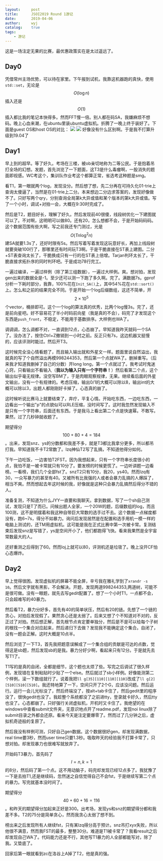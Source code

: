 ```yaml
---
layout:		post
title:		JSOI2019 Round 1游记
date:		2019-04-06
author:		wyj
catalog:	true
tags:
    - 游记
---
```


这是一场注定无果的比赛，最优惠政策实在是太过遥远了。

Day0
--
凭借常州主场优势，可以待在家里。下午报到试机，我靠这机器跑的真快，使用`std::set`，无论是$$O(\log{n})$$插入还是$$O(1)$$插入都比我的笔记本快得多。然而FFT慢一倍。别人都在码SA，我嫌麻烦不想码。晚上心血来潮，在ubuntu里装ubuntu虚拟机。折腾了一晚上终于装好了。下面是guest OS和host OS的对比：
![](https://i.loli.net/2019/04/06/5ca880dac0c0b.png)
![](https://i.loli.net/2019/04/06/5ca8817f5cd16.png
)
好像没有什么区别啊。于是我不打算升级到19.04了

Day1
--
早上到的超早。等了好久。考场在三楼，被ob亲切地称为二等公民。于是抱着吊打全场的幻想。发题，首先浏览了一下题面，这T3是什么毒瘤啊，一股消失的题面即视感。WC考这个，集训队作业考这个都算正常，省选考这种题是smg。

看T1，第一眼就两个log，发现没分。然后想了想，先二分再在可持久化01-trie上查询太傻逼了，当然是在01-trie上二分。本来想边二分边求答案的，发现好像做不了。只好写两个qry，分别查询全局第k大异或值和某个版本的第k大异或值。写了一个小时，调试+对拍一会，大概在9:30时完成了。

然后是T2，题目好长，理解了好久。然后发现前40很傻，线段树优化一下建图就可以了。不对啊，这明明可以做80。还有20，怎么想都不会，于是开始码码码。这个数据范围有些大啊，写之前我还专门测过，光是$$O(Tn\log^2{n})$$建SA就要1.3s了，还好时限有5s。然后写着写着发现这玩意好长，再加上线段树就要突破100行了，那哪里还有时间玩T3啊。于是干脆直接在ST表上建图。二分+ST表查询太长了，干脆换成只有一行的在ST表上倍增。Tarjan判环太长了，干脆直接求拓扑序的同时判环吧。于是成功78行完工。

一遍过编译，一遍过样例（除了第三组数据），一遍过大样例。爽。想对拍，发现gen出来的数据全是-1。至少还可以测一下跑了多久啊。完了。满数据7s。gprof分析一下耗时部分，我靠，100%花在`Init_SA()`上，其中54%花在`std::sort()`上。怎么和之前的结果完全不同。于是开始一个log后缀数组，这还不简单，开$$2\times10^5$$个vector，桶排即可。这个一个log的算法真的优秀，比两个log慢3s。完了，还是前向星吧。好不容易花了半小时码前向星（我是真的不会），码完了才发现这个东西是`push_front`，不稳定，不能用于基数排序。大样例也WA了。

调调调，怎么调都不对，一直调到12点，心态崩了。早知道我昨天就码一个SA了。没办法了，按住Ctrl+Z撤销到一小时之前。反正只有7s，这边机器又挺慢的，应该评测时能过。然后开T3。

这时候完全没心情看题了，而且输入输出就和外星文一样。题面里说自然溢出，我就真的写了个自然溢出再模998244353，然后第一个点就WA了。删掉重写。（后来我才知道我删掉了自己的分数）开long long，第一个点就过了。我考试时鬼迷心窍，只看输出不看输入（**我以为输入只有一个字符串！**）然后看第二个点，这个输出似乎毫无规律。没空写BM了，于是肉眼观察规律，无果。继续看后面的外星文输出，没有一个有规律的。考虑压缩，输出0/1的大概可以除以8，输出int的大概可以除以3，出题人都刚刚好卡掉了。心态真的崩了。

这时候听说比赛马上就要结束了，弃疗，平复心情。开始吃东西，一边吃东西，一边看出一个输出"p"的点貌似可以RLE压缩，没时间写了。这时我忽然发现输入不是只有一个字符串，后面还有东西。于是我马上看出第二个点是快速幂。不敢写。果然，过了几秒钟就收题了。

期望得分$$100+80+4=184$$。出来，发现snz、ys的分数都和我差不多，就是T3都比我拿分更多，所以都吊打我。早知道我不卡T2常数了。lzq神仙T2写了乱搞，不知道他得分如何。

下午一边吃饭，一边害怕T2FST。因为我想起来，只有一个字符串长度很小的点，我怕不是一被卡常就只有10分了。要发榜的时候更慌了。一边听讲题一边看榜。一看榜，我们几个全部fst了。snzT2只有10分，我20，ys40。然而lzq有30，一众写暴力的甚至有40。又被所有比我强的人或者会暴力乱搞的人爆踩了，相当不爽。然而想起去年这时候的我，好像就是这种只会暴力乱搞然后得分不错的人。

准备复测，不知道为什么JYY一直要和我聊天。拿到数据，写了一个sh自己测试，发现只是T了而已。问候出题人全家，一个20W的题，后缀数组的log，而且100测，这不是明摆着和我这种自带巨大常数的选手过不去。这个数据一点梯度都没有，跑6~7s，得分不如暴力。询问后发现居然是在配置和选手用机一模一样的电脑上测试的，还TM用虚拟机。这可能是我在正式比赛中第一次被卡常。复测结束后发现snz是写错了，ys是空间开小了，他们都跑得飞快。看来我果然是全宇宙常数最大的人。

还好重测之后得到了60。然而loj上就可以80，评测机还是垃圾了。晚上没开CF怕心态爆炸。

Day2
--
早上觉得很困。发现虚拟机的屏幕不能全屏，辛亏我在雅礼学到了`xrandr -s 10`。然后文字就有黑影，不会解决。开题，发现两道998244353,两道树，可能不是很可做。没有一眼题，就先去写gedit配置了。想了一个小时T1，一点都不会，只会超难写的40暴力。

然后看T2，暴力分好多，首先有40的简单状压，然后有20的链。先想了一个链的贪心，对拍后发现假了。果然贪心还是太弱了。后来又想了个不知道对不对的，反正过了对拍。然后想正解，首先根节点肯定要单独分，然后是不是可以给每个子树的根找一个集合对应起来，然后递归下去做？发现我不能确定这个集合。自闭了，没有一题会正解。这时大概是10点半。

然后浏览了一下T3，首先我把题意误解成了一个集合组的贡献是可达的点数，觉得这是sb题，然后发现sb的是我。暴力分好少啊，看起来只有12分。于是就先去写T1了。

T1写的是真的自闭，全都是细节，这个题也太烦了些。写完之后调试了很久样例，发现错在复制粘贴时少贴了一个else。然后就过了sb小样例。好像能测第二个样例，滚一下数组就行了。说着我把`ll g[35][110][110][110]`改成了`ll g[2][510][510][510]`。我还特地算了一下，空间只开了2个G，应该没问题。然后运行。运行一会儿光标没了，然后终端没了，按alt+tab卡住了，然后gedit里的程序没了，很快gedit也没了。我趁整个系统都没了之前进tty，登录就卡好久，然后tty也没了。心态都崩了。只好强行关闭虚拟机，开机时又卡住了。我绝望的在windows中查看submit文件夹，无意识地点开了readme.pdf，发现noi linux除了submit目录之外都会还原。看来今天是注定要爆零了。然而过了几分钟之后，虚拟机奇迹般的复原了。

然后我没有样例可测，只好自己gen数据。这个数据很好gen，却发现满数据，real time要3秒，然而user time只要1.3秒。吸取昨天的经验我不打算卡常了，只想对拍。却发现暴力也很难写就放弃了。

开始码T3暴力，首先码了$$l=n,k=1$$的8分，然后码了第一个点。这不用动脑子，码完却发现已经12点多了。我犹豫了一下是去拍T1,还是继续码，忽然迷之自信觉得自己不会fst，于是继续写第二个点的暴力。写完就基本没时间了。

期望得分$$40+60+16=116$$。和昨天的期望得分加起来正好是300。出考场，发现ys和snz的期望得分都和我差不多。T2的75分是简单贪心，然而我贪心太弱了想不到。

榜出来之后发现所有人继续fst，只有某lzq得分高于预计。snz吊打xyx失败，所以他很不满意，然而我FST的最多，整整30分。难道是T1被卡常了？我看result之后却发现自己WA了。代码能力还是不行，其他写T1暴力的人全部都能写对，除了我。又垫底了。

回家后第一眼就看到zc在洛谷上A掉了T2，他是真的强。
